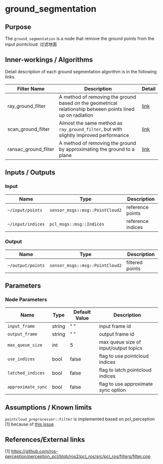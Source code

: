 # ground_segmentation

## Purpose

The `ground_segmentation` is a node that remove the ground points from the input pointcloud. 过滤地面

## Inner-workings / Algorithms

Detail description of each ground segmentation algorithm is in the following links.

| Filter Name          | Description                                                                                                | Detail                               |
| -------------------- | ---------------------------------------------------------------------------------------------------------- | ------------------------------------ |
| ray_ground_filter    | A method of removing the ground based on the geometrical relationship between points lined up on radiation | [link](docs/ray-ground-filter.md)    |
| scan_ground_filter   | Almost the same method as `ray_ground_filter`, but with slightly improved performance                      | [link](docs/scan-ground-filter.md)   |
| ransac_ground_filter | A method of removing the ground by approximating the ground to a plane                                     | [link](docs/ransac-ground-filter.md) |

## Inputs / Outputs

### Input

| Name              | Type                            | Description       |
| ----------------- | ------------------------------- | ----------------- |
| `~/input/points`  | `sensor_msgs::msg::PointCloud2` | reference points  |
| `~/input/indices` | `pcl_msgs::msg::Indices`        | reference indices |

### Output

| Name              | Type                            | Description     |
| ----------------- | ------------------------------- | --------------- |
| `~/output/points` | `sensor_msgs::msg::PointCloud2` | filtered points |

## Parameters

### Node Parameters

| Name               | Type   | Default Value | Description                           |
| ------------------ | ------ | ------------- | ------------------------------------- |
| `input_frame`      | string | " "           | input frame id                        |
| `output_frame`     | string | " "           | output frame id                       |
| `max_queue_size`   | int    | 5             | max queue size of input/output topics |
| `use_indices`      | bool   | false         | flag to use pointcloud indices        |
| `latched_indices`  | bool   | false         | flag to latch pointcloud indices      |
| `approximate_sync` | bool   | false         | flag to use approximate sync option   |

## Assumptions / Known limits

`pointcloud_preprocessor::Filter` is implemented based on pcl_perception [1] because of [this issue](https://github.com/ros-perception/perception_pcl/issues/9).

## References/External links

[1] <https://github.com/ros-perception/perception_pcl/blob/ros2/pcl_ros/src/pcl_ros/filters/filter.cpp>

